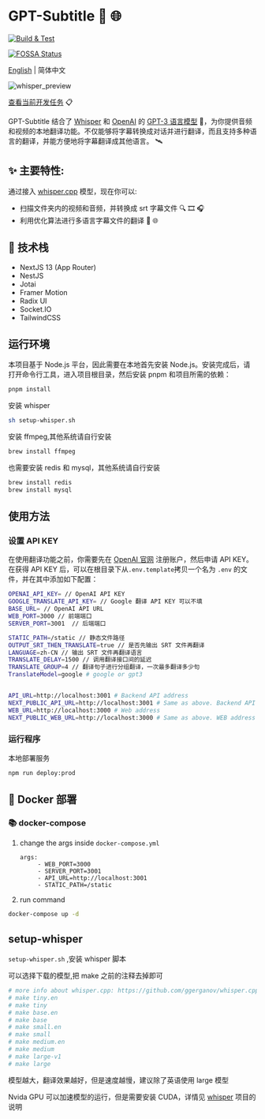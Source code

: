 # GPT-Subtitle :speech_balloon: :globe_with_meridians:

[![Build & Test](https://github.com/hqwuzhaoyi/gpt-subtitle/actions/workflows/build.yml/badge.svg?branch=master)](https://github.com/hqwuzhaoyi/gpt-subtitle/actions/workflows/build.yml)

[![FOSSA Status](https://app.fossa.com/api/projects/git%2Bgithub.com%2Fhqwuzhaoyi%2Fgpt-subtitle.svg?type=shield&issueType=license)](https://app.fossa.com/projects/git%2Bgithub.com%2Fhqwuzhaoyi%2Fgpt-subtitle?ref=badge_shield&issueType=license)

[English](./README.md) | 简体中文

![whisper_preview](pictures/whisper_preview.png)

[查看当前开发任务](https://hqwuzhaoyi.notion.site/gpt-subtitle-b1eed463063a484f93bdfca91277fc3a?pvs=4) :clipboard:

GPT-Subtitle 结合了 [Whisper](https://github.com/ggerganov/whisper.cpp) 和 [OpenAI](https://openai.com/) 的 [GPT-3 语言模型](https://openai.com/gpt-3/) :brain:，为你提供音频和视频的本地翻译功能。不仅能够将字幕转换成对话并进行翻译，而且支持多种语言的翻译，并能方便地将字幕翻译成其他语言。 :artificial_satellite:

## :sparkles: 主要特性:

通过接入 [whisper.cpp](https://github.com/ggerganov/whisper.cpp) 模型，现在你可以:

- 扫描文件夹内的视频和音频，并转换成 srt 字幕文件 :mag: :film_strip: :headphones:
- 利用优化算法进行多语言字幕文件的翻译 :speech_balloon: :globe_with_meridians:

## :wrench: 技术栈

- NextJS 13 (App Router)
- NestJS
- Jotai
- Framer Motion
- Radix UI
- Socket.IO
- TailwindCSS

## 运行环境

本项目基于 Node.js 平台，因此需要在本地首先安装 Node.js。安装完成后，请打开命令行工具，进入项目根目录，然后安装 pnpm 和项目所需的依赖：

```sh
pnpm install

```

安装 whisper

```sh
sh setup-whisper.sh
```

安装 ffmpeg,其他系统请自行安装

```sh
brew install ffmpeg
```

也需要安装 redis 和 mysql，其他系统请自行安装

```sh
brew install redis
brew install mysql
```

## 使用方法

### 设置 API KEY

在使用翻译功能之前，你需要先在 [OpenAI 官网](https://beta.openai.com/signup/) 注册账户，然后申请 API KEY。在获得 API KEY 后，可以在根目录下从`.env.template`拷贝一个名为 `.env` 的文件，并在其中添加如下配置：

```sh
OPENAI_API_KEY= // OpenAI API KEY
GOOGLE_TRANSLATE_API_KEY= // Google 翻译 API KEY 可以不填
BASE_URL= // OpenAI API URL
WEB_PORT=3000 // 前端端口
SERVER_PORT=3001  // 后端端口

STATIC_PATH=/static // 静态文件路径
OUTPUT_SRT_THEN_TRANSLATE=true // 是否先输出 SRT 文件再翻译
LANGUAGE=zh-CN // 输出 SRT 文件再翻译语言
TRANSLATE_DELAY=1500 // 调用翻译接口间的延迟
TRANSLATE_GROUP=4 // 翻译句子进行分组翻译，一次最多翻译多少句
TranslateModel=google # google or gpt3


API_URL=http://localhost:3001 # Backend API address
NEXT_PUBLIC_API_URL=http://localhost:3001 # Same as above. Backend API address
WEB_URL=http://localhost:3000 # Web address
NEXT_PUBLIC_WEB_URL=http://localhost:3000 # Same as above. WEB address
```

### 运行程序

本地部署服务

```sh
npm run deploy:prod
```

## :whale: Docker 部署

### :books: docker-compose

1. change the args inside `docker-compose.yml`

   ```text
   args:
        - WEB_PORT=3000
        - SERVER_PORT=3001
        - API_URL=http://localhost:3001
        - STATIC_PATH=/static
   ```

2. run command

```bash
docker-compose up -d
```

## setup-whisper

`setup-whisper.sh` ,安装 whisper 脚本

可以选择下载的模型,把 make 之前的注释去掉即可

```sh
# more info about whisper.cpp: https://github.com/ggerganov/whisper.cpp
# make tiny.en
# make tiny
# make base.en
# make base
# make small.en
# make small
# make medium.en
# make medium
# make large-v1
# make large
```

模型越大，翻译效果越好，但是速度越慢，建议除了英语使用 large 模型

Nvida GPU 可以加速模型的运行，但是需要安装 CUDA，详情见 [whisper](https://github.com/ggerganov/whisper.cpp) 项目的说明
